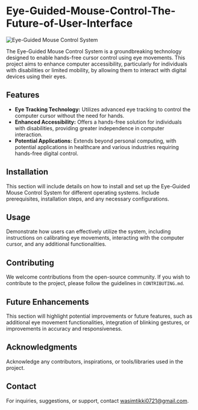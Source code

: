 # Eye-Guided-Mouse-Control-The-Future-of-User-Interface

![Eye-Guided Mouse Control System](link-to-your-image)

The Eye-Guided Mouse Control System is a groundbreaking technology designed to enable hands-free cursor control using eye movements. This project aims to enhance computer accessibility, particularly for individuals with disabilities or limited mobility, by allowing them to interact with digital devices using their eyes.

## Features

- **Eye Tracking Technology:** Utilizes advanced eye tracking to control the computer cursor without the need for hands.
- **Enhanced Accessibility:** Offers a hands-free solution for individuals with disabilities, providing greater independence in computer interaction.
- **Potential Applications:** Extends beyond personal computing, with potential applications in healthcare and various industries requiring hands-free digital control.

## Installation

This section will include details on how to install and set up the Eye-Guided Mouse Control System for different operating systems. Include prerequisites, installation steps, and any necessary configurations.

## Usage

Demonstrate how users can effectively utilize the system, including instructions on calibrating eye movements, interacting with the computer cursor, and any additional functionalities.

## Contributing

We welcome contributions from the open-source community. If you wish to contribute to the project, please follow the guidelines in `CONTRIBUTING.md`.

## Future Enhancements

This section will highlight potential improvements or future features, such as additional eye movement functionalities, integration of blinking gestures, or improvements in accuracy and responsiveness.

## Acknowledgments

Acknowledge any contributors, inspirations, or tools/libraries used in the project.

## Contact

For inquiries, suggestions, or support, contact [wasimtikki0721@gmail.com](mailto:wasimtikki0721@gmail.com).

